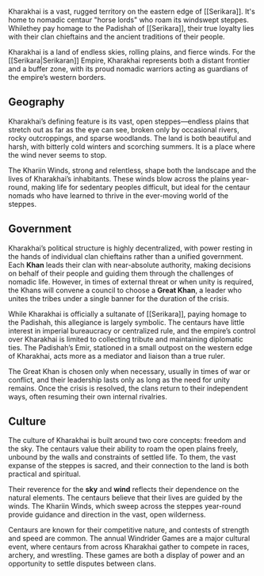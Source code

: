 Kharakhai is a vast, rugged territory on the eastern edge of [[Serikara]]. It's home to nomadic centaur "horse lords" who roam its windswept steppes. Whilethey pay homage to the Padishah of [[Serikara]], their true loyalty lies with their clan chieftains and the ancient traditions of their people. 

Kharakhai is a land of endless skies, rolling plains, and fierce winds. For the [[Serikara|Serikaran]] Empire, Kharakhai represents both a distant frontier and a buffer zone, with its proud nomadic warriors acting as guardians of the empire’s western borders.

## Geography
Kharakhai’s defining feature is its vast, open steppes—endless plains that stretch out as far as the eye can see, broken only by occasional rivers, rocky outcroppings, and sparse woodlands. The land is both beautiful and harsh, with bitterly cold winters and scorching summers. It is a place where the wind never seems to stop.

The Khariin Winds, strong and relentless, shape both the landscape and the lives of Kharakhai’s inhabitants. These winds blow across the plains year-round, making life for sedentary peoples difficult, but ideal for the centaur nomads who have learned to thrive in the ever-moving world of the steppes.



## Government
Kharakhai’s political structure is highly decentralized, with power resting in the hands of individual clan chieftains rather than a unified government. Each **Khan** leads their clan with near-absolute authority, making decisions on behalf of their people and guiding them through the challenges of nomadic life. However, in times of external threat or when unity is required, the Khans will convene a council to choose a **Great Khan**, a leader who unites the tribes under a single banner for the duration of the crisis.

While Kharakhai is officially a sultanate of [[Serikara]], paying homage to the Padishah, this allegiance is largely symbolic. The centaurs have little interest in imperial bureaucracy or centralized rule, and the empire’s control over Kharakhai is limited to collecting tribute and maintaining diplomatic ties. The Padishah’s Emir, stationed in a small outpost on the western edge of Kharakhai, acts more as a mediator and liaison than a true ruler.

The Great Khan is chosen only when necessary, usually in times of war or conflict, and their leadership lasts only as long as the need for unity remains. Once the crisis is resolved, the clans return to their independent ways, often resuming their own internal rivalries.

## Culture
The culture of Kharakhai is built around two core concepts: freedom and the sky. The centaurs value their ability to roam the open plains freely, unbound by the walls and constraints of settled life. To them, the vast expanse of the steppes is sacred, and their connection to the land is both practical and spiritual.

Their reverence for the **sky** and **wind** reflects their dependence on the natural elements. The centaurs believe that their lives are guided by the winds. The Khariin Winds, which sweep across the steppes year-round provide guidance and direction in the vast, open wilderness.

Centaurs are known for their competitive nature, and contests of strength and speed are common. The annual Windrider Games are a major cultural event, where centaurs from across Kharakhai gather to compete in races, archery, and wrestling. These games are both a display of power and an opportunity to settle disputes between clans.